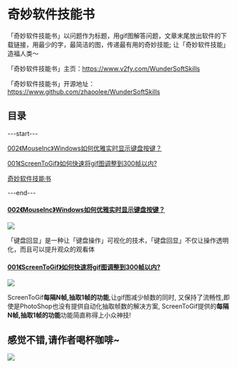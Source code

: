 # 奇妙软件技能书

「奇妙软件技能书」以问题作为标题，用gif图解答问题，文章末尾放出软件的下载链接，用最少的字，最简洁的图，传递最有用的奇妙技能; 让「奇妙软件技能」造福人类～

「奇妙软件技能书」主页：https://www.v2fy.com/WunderSoftSkills

「奇妙软件技能书」开源地址：https://www.github.com/zhaoolee/WunderSoftSkills

## 目录

---start---

[002《MouseInc》Windows如何优雅实时显示键盘按键？](https://www.v2fy.com/p/002_ｍouseinc/)


[001《ScreenToGif》如何快速将gif图调整到300帧以内?](https://www.v2fy.com/p/001_screen_to_gif/)


[奇妙软件技能书](https://www.v2fy.com/p/000_readme_wundersoftskills/)

---end---




#### [002《MouseInc》Windows如何优雅实时显示键盘按键？](https://www.v2fy.com/p/002_ｍouseinc/)


![](https://www.v2fy.com/asset/windows-ctrl/qiangjinjiu.gif)

「键盘回显」是一种让「键盘操作」可视化的技术，「键盘回显」不仅让操作透明化，而且可以提升观众的观看体


#### [001《ScreenToGif》如何快速将gif图调整到300帧以内?](https://www.v2fy.com/p/001_screen_to_gif/)


![](https://www.v2fy.com/asset/change_gif_frame_number/to_252.gif)


ScreenToGif**每隔N帧,抽取1帧的功能**,让gif图减少帧数的同时, 又保持了流畅性,即使是PhotoShop也没有提供自动化抽取帧数的解决方案, ScreenToGif提供的**每隔N帧,抽取1帧的功能**功能简直称得上小众神技!


## 感觉不错,请作者喝杯咖啡~

![](https://www.v2fy.com/asset/README/c4fdea49e11241e392d6bcaa33855897.png)